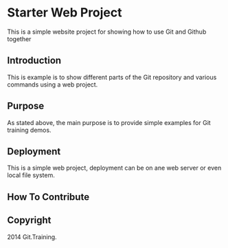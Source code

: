 # Starter Web Project

This is a simple website project for showing how to use Git and Github together

## Introduction

This is example is to show different parts of the Git repository and various commands using a web project.

## Purpose

As stated above, the main purpose is to provide simple examples for Git training demos.

## Deployment

This is a simple web project, deployment can be on ane web server or even local file system.

## How To Contribute

## Copyright

2014 Git.Training.